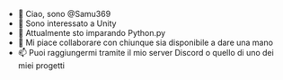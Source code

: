 - 👋 Ciao, sono @Samu369
- 👀 Sono interessato a Unity
- 🌱 Attualmente sto imparando Python.py
- 💞️ Mi piace collaborare con chiunque sia disponibile a dare una mano
- 📫 Puoi raggiungermi tramite il mio server Discord o quello di uno dei miei progetti
